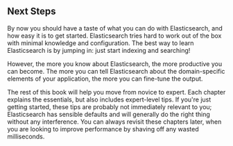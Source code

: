 ## Next Steps

By now you should have a taste of what you can do with Elasticsearch, and how
easy it is to get started. Elasticsearch tries hard to work out of the box
with minimal knowledge and configuration. The best way to learn Elasticsearch
is by jumping in: just start indexing and searching!

However, the more you know about Elasticsearch, the more productive you can
become.  The more you can tell Elasticsearch about the domain-specific
elements of your application, the more you can fine-tune the output.

The rest of this book will help you move from novice to expert. Each chapter explains the essentials, but also includes expert-level tips.  If
you're just getting started, these tips are probably not immediately relevant
to you; Elasticsearch has sensible defaults and will generally do the right
thing without any interference.  You can always revisit these chapters later,
when you are looking to improve performance by shaving off any wasted
milliseconds.


<!--
=== Next Steps

By now you should have a taste of what you can do with Elasticsearch, and how
easy it is to get started. Elasticsearch tries hard to work out of the box
with minimal knowledge and configuration. The best way to learn Elasticsearch
is by jumping in: just start indexing and searching!

However, the more you know about Elasticsearch, the more productive you can
become.  The more you can tell Elasticsearch about the domain-specific
elements of your application, the more you can fine-tune the output.

The rest of this book will help you move from novice to expert. Each chapter explains the essentials, but also includes expert-level tips.  If
you're just getting started, these tips are probably not immediately relevant
to you; Elasticsearch has sensible defaults and will generally do the right
thing without any interference.  You can always revisit these chapters later,
when you are looking to improve performance by shaving off any wasted
milliseconds.

-->
